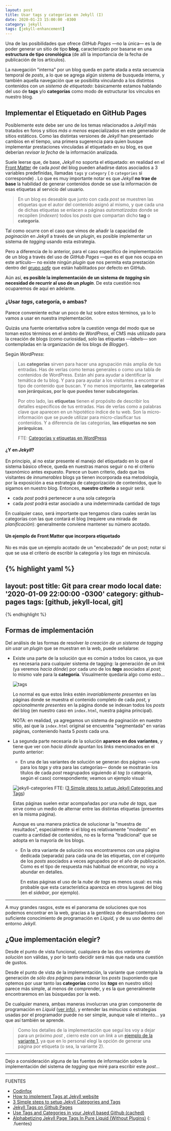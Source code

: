```yaml
---
layout: post
title: Usar tags y categorías en Jekyll (I)
date: 2020-01-23 15:00:00 -0300
category: jekyll
tags: [jekyll-enhancement]
---
```

Una de las posibilidades que ofrece *GitHub Pages* —no la única— es la de poder generar un sitio de tipo **blog**, caracterizado por basarse en una **estructura de tipo cronológica** (de allí la importancia de la fecha de publicación de los artículos).

La navegación "interna" por un blog queda en parte atada a esta secuencia temporal de *posts*, a lo que se agrega algún sistema de busqueda interna, y también aquella navegación que se posibilita vinculando a los distintos contenidos con un *sistema de etiquetado*: básicamente estamos hablando del uso de **tags** y/o **categorías** como modo de estructurar los vínculos en nuestro blog.

## Implementar el Etiquetado en GitHub Pages

Posiblemente este debe ser uno de los temas relacionados a *Jekyll* más tratados en foros y sitios *más o menos* especializados en este generador de sitios estáticos. Como las distintas versiones de *Jekyll* han presentado cambios en el tiempo, una primera sugerencia para quien busque implementar prestaciones vinculadas al etiquetado en su blog, es que deberían *revisar la fecha* de la información analizada.

Suele leerse que, de base,  *Jekyll* no soporta el etiquetado: en realidad en el [Front Matter](https://jekyllrb.com/docs/front-matter/#predefined-variables-for-posts) de cada *post* del blog pueden añadirse datos asociados a 3 variables predefinidas, llamadas `tags` y  `category` ( o `categories` si corresponde) . Lo que es muy importante notar es que *Jekyll*  **no trae de base** la habilidad de generar contenidos donde se use la información de esas etiquetas al servicio del usuario.

> En un blog es deseable que junto con cada *post* se muestren las etiquetas que el autor del contenido asignó al mismo, y que cada una de dichas etiquetas se enlacen a páginas *automatizadas* donde se recopilen (*indexen*) todos los *posts* que compartan dicho **tag** o **categoría**.

Tal como ocurre con el caso que vimos de añadir la capacidad de *paginación* en *Jekyll* a través de un *plugin*, es posible implementar un sistema de *tagging* usando esta estrategia.

Pero a diferencia de lo anterior, para el caso específico de implementación de un blog a través del uso de *GitHub Pages* —que es el que nos ocupa en este artículo— no existe ningún *plugin* que nos permita esta prestación dentro del [grupo *safe*](https://pages.github.com/versions/) que están habilitados por defecto en GitHub.

Aún así, **es posible la implementación de un sistema de *tagging* sin necesidad de recurrir al uso de un *plugin***. De esta cuestión nos ocuparemos de aquí en adelante.

### ¿Usar *tags*, categoría, o ambas?

Parece conveniente echar un poco de luz sobre  estos términos, ya lo lo vamos a usar en nuestra implementación.

Quizás una fuente orientativa sobre la cuestión venga del modo que se toman estos términos en el ámbito de *WordPress*, el CMS más utilizado para la creación de blogs (como curiosidad, solo las etiquetas —*labels*— son contempladas en la organización de los blogs de *Blogger*).

Según *WordPress*:

> Las **categorías**  sirven para hacer una agrupación más amplia de tus entradas. Has de  verlas como temas generales o como una tabla de contenidos de WordPress. Están ahí para ayudar a identificar la temática de tu blog. Y para para ayudar a los visitantes a encontrar el tipo de contenido que  buscan. Y no menos importante, **las categorías son jerárquicas, por lo que puedes tener subcategorías**.  
>
> Por otro lado, las **etiquetas** tienen el propósito de  describir los detalles específicos de tus entradas. Has de verlas como a palabras clave que aparecen en un hipotético índice de tu web. Son la  micro-información que se puede utilizar para micro-clasificar tus  contenidos. Y a diferencia de las categorías, **las etiquetas no son jerárquicas**.  
>
> FTE: [Categorías y etiquetas en WordPress](https://neliosoftware.com/es/blog/categorias-y-etiquetas-en-wordpress/)

#### ¿Y en *Jekyll*?

En principio, al no estar presente el manejo del etiquetado en lo que el sistema básico ofrece, queda en nuestras manos seguir o no el criterio taxonómico antes expuesto.  Parece un buen criterio, dado que los visitantes de *innumerables* blogs ya tienen incorporada esa metodología, por la exposición a esa estrategia de categorización de contenidos, que lo sigamos en nuestro blog.
Entonces, **nuestro criterio** a seguir será:

+ cada *post* podrá pertenecer a una sola categoría
+ cada *post* podrá estar asociado a una indeterminada cantidad de *tags*

En cualquier caso, será importante que tengamos clara cuales serán las categorías con las que contará el blog (requiere una mirada de *planificación*): generalmente conviene mantener su número acotado.

#### Un ejemplo de Front Matter que incorpora etiquetado

No es más que un ejemplo acotado de un "encabezado" de un post; notar si que se usa el criterio de escribir la categoría y los *tags* en minúscula.

{% highlight yaml %}
---
layout: post
title: Git para crear modo local
date: '2020-01-09 22:00:00 -0300'
category: github-pages
tags: [github, jekyll-local, git]
---
{% endhighlight %}


## Formas de implementación

Del análisis de las formas de resolver *la creación de un sistema de tagging sin usar un plugin* que se muestran en la web, puede señalarse:

+ Existe una parte de la solución que es común a todos los casos, ya que es necesaria para cualquier sistema de tagging: la generación de un *link* (ya veremos *hacia dónde*) por cada uno de los ***tags*** asociados al *post*; lo mismo vale para la **categoría**. Visualmente quedaría algo como esto...

  ![tags]({{site.baseurl}}/images/tags.PNG)

  Lo normal es que estos links estén *invariablemente presentes* en las páginas donde se muestra el contenido completo de cada *post*, y *opcionalmente presentes* en la página donde se indexan todos los *posts* del blog (en nuestro caso en `index.html`, nuestra página principal).

  NOTA: en realidad, ya agregamos un sistema de paginación en nuestro sitio, así que la `index.html` original se encuentra "segmentada" en varias páginas, conteniendo hasta 5 *posts* cada una.

+ La segunda parte necesaria de la solución **aparece en dos variantes**, y tiene que ver con *hacia dónde* apuntan los *links* mencionados en el punto anterior:

  + En una de las variantes de solución se generan dos páginas —una para los *tags* y otra para las categorías— donde se mostrarán los títulos de cada *post* reagrupados siguiendo al *tag* (o categoría, según el caso) correspondiente; veamos un ejemplo visual:

  ![jekyll-categories]({{site.baseurl}}/images/jekyll-categories.svg)
  	FTE: ([3 Simple steps to setup Jekyll Categories and Tags](https://blog.webjeda.com/jekyll-categories/))  


  Estas páginas suelen estar acompañadas por una *nube de tags*, que sirve como un medio de alternar entre las distintas etiquetas (presentes en la misma página).

  Aunque es una manera práctica de solucionar la "muestra de resultados", especialmente si el blog es relativamente "modesto" en cuanto a cantidad de contenidos, no es la forma "tradicional" que se adopta en la mayoría de los blogs.

  + En la otra variante de solución nos encontraremos con una página dedicada (separada) para cada una de las etiquetas, con el conjunto de los *posts* asociados a veces agrupados por el año de publicación. Como es el tipo de respuesta más habitual de encontrar, no voy a abundar en detalles.

    En estas páginas el uso de la *nube de tags* es menos usual: es más probable que esta característica aparezca en otros lugares del blog (en el *sidebar*, por ejemplo).


***

A muy grandes rasgos, este es el panorama de soluciones que nos podemos encontrar en la web, gracias a la gentileza de desarrolladores con suficiente conocimiento de programación en *Liquid*, y de su uso dentro del entorno *Jekyll*.

## ¿Que implementación elegir?

Desde el punto de vista funcional, cualquiera de las dos *variantes de solución* son válidas, y por lo tanto decidir será más que nada una cuestión de gustos.

Desde el punto de vista de la implementación, la variante que contempla la generación de *sólo dos páginas* para indexar los *posts* (suponiendo que optemos por usar tanto las **categorías** como los ***tags*** en nuestro sitio) parece más simple, al menos de comprender, y es la que generalmente encontraremos en las búsquedas por la web.

De cualquier manera,  ambas maneras involucran una gran componente de programación en *Liquid* ([ver info](https://shopify.github.io/liquid/)), y entender las *minucias* o estrategias usadas por el programador puede no ser simple, aunque vale el intento... ya que así también se aprende.

> Como los detalles de la implementación que seguí los voy a dejar para un próximo *post* , cierro este con un *link* a un [ejemplo de la variante 1](http://pavdmyt.com/tags/), ya que en lo personal elegí la opción de generar una página por etiqueta (o sea, la variante 2).

***

Dejo a consideración alguna de las fuentes de información sobre la implementación del sistema de *tagging* que miré para escribir este *post*...

***

FUENTES

+ [Codinfox](https://codinfox.github.io/dev/2015/03/06/use-tags-and-categories-in-your-jekyll-based-github-pages/)
+ [How to implement Tags at Jekyll website](http://pavdmyt.com/how-to-implement-tags-at-jekyll-website/)
+ [3 Simple steps to setup Jekyll Categories and Tags](https://blog.webjeda.com/jekyll-categories/)
+ [Jekyll Tags on Github Pages](https://longqian.me/2017/02/09/github-jekyll-tag/)
+ [Use Tags and Categories in your Jekyll based Github (cached)](http://webcache.googleusercontent.com/search?q=cache:http://ju.outofmemory.cn/entry/132959)
+ [Alphabetizing Jekyll Page Tags In Pure Liquid (Without Plugins)](https://blog.lanyonm.org/articles/2013/11/21/alphabetize-jekyll-page-tags-pure-liquid.html)
{: .fuentes}
